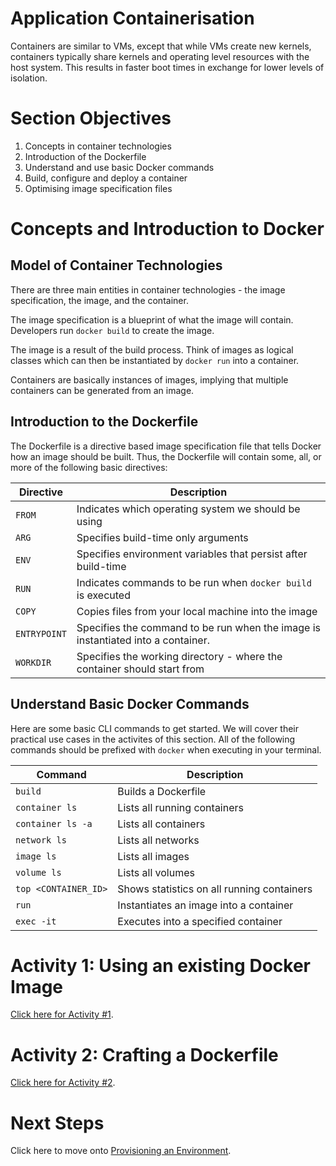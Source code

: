 # Application Containerisation
Containers are similar to VMs, except that while VMs create new kernels, containers typically share kernels and operating level resources with the host system. This results in faster boot times in exchange for lower levels of isolation.

# Section Objectives
1. Concepts in container technologies
2. Introduction of the Dockerfile
3. Understand and use basic Docker commands
4. Build, configure and deploy a container
5. Optimising image specification files

# Concepts and Introduction to Docker

## Model of Container Technologies
There are three main entities in container technologies - the image specification, the image, and the container.

The image specification is a blueprint of what the image will contain. Developers run `docker build` to create the image.

The image is a result of the build process. Think of images as logical classes which can then be instantiated by `docker run` into a container.

Containers are basically instances of images, implying that multiple containers can be generated from an image.

## Introduction to the Dockerfile
The Dockerfile is a directive based image specification file that tells Docker how an image should be built. Thus, the Dockerfile will contain some, all, or more of the following basic directives:

| Directive | Description |
| --- | --- |
| `FROM` | Indicates which operating system we should be using |
| `ARG` | Specifies build-time only arguments |
| `ENV` | Specifies environment variables that persist after build-time |
| `RUN` | Indicates commands to be run when `docker build` is executed |
| `COPY` | Copies files from your local machine into the image |
| `ENTRYPOINT` | Specifies the command to be run when the image is instantiated into a container. |
| `WORKDIR` | Specifies the working directory - where the container should start from |

## Understand Basic Docker Commands
Here are some basic CLI commands to get started. We will cover their practical use cases in the activites of this section. All of the following commands should be prefixed with `docker` when executing in your terminal.

| Command | Description |
| --- | --- |
| `build` | Builds a Dockerfile |
| `container ls` | Lists all running containers |
| `container ls -a` | Lists all containers |
| `network ls` | Lists all networks |
| `image ls` | Lists all images |
| `volume ls` | Lists all volumes |
| `top <CONTAINER_ID>` | Shows statistics on all running containers |
| `run` | Instantiates an image into a container |
| `exec -it` | Executes into a specified container |

# Activity 1: Using an existing Docker Image
[Click here for Activity #1](./ACTIVITY-01.md).

# Activity 2: Crafting a Dockerfile
[Click here for Activity #2](./ACTIVITY-02.md).

# Next Steps
Click here to move onto [Provisioning an Environment](../03-provisioning/README.md).
